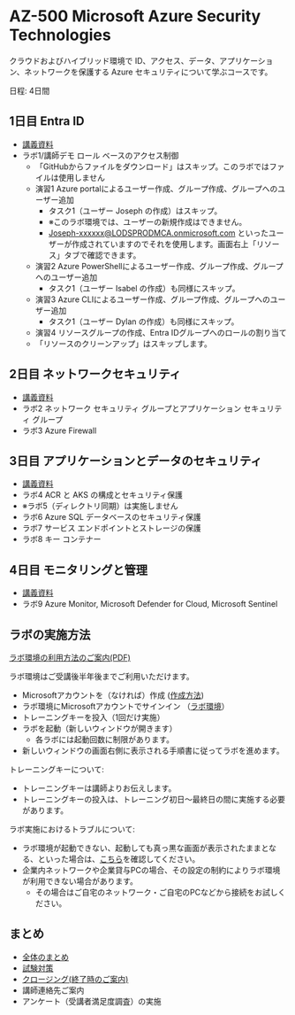 
# AZ-500 Microsoft Azure Security Technologies

クラウドおよびハイブリッド環境で ID、アクセス、データ、アプリケーション、ネットワークを保護する Azure セキュリティについて学ぶコースです。

日程: 4日間

<!--
教材や、認定試験の出題範囲についての詳細は、以下のページをご覧ください。

認定資格 Microsoft Certified: Azure Security Engineer Associate
https://learn.microsoft.com/ja-jp/credentials/certifications/azure-security-engineer/
-->

<!--
## 教材(Microsoft Learn)の構成

コース資料
https://learn.microsoft.com/ja-jp/training/courses/az-500t00

上記ページの下部に、教材(Microsoft Learn)へのリンクがあります。

全8モジュール。
-->

## 1日目 Entra ID

<!--
- モジュール1 Microsoft Entra ID で ID を管理する
- モジュール2 Microsoft Entra ID を使用して認証を管理する
- モジュール3 Microsoft Entra ID を使用して認可を管理する
- モジュール4 Microsoft Entra ID でアプリケーション アクセスを管理する
- ラボ4 ディレクトリ同期の導入(省略)
-->

- [講義資料](mod01/mod01.md)
- ラボ1/講師デモ ロール ベースのアクセス制御
  - 「GitHubからファイルをダウンロード」はスキップ。このラボではファイルは使用しません
  - 演習1 Azure portalによるユーザー作成、グループ作成、グループへのユーザー追加
    - タスク1（ユーザー Joseph の作成）はスキップ。
    - ※このラボ環境では、ユーザーの新規作成はできません。
    - Joseph-xxxxxx@LODSPRODMCA.onmicrosoft.com といったユーザーが作成されていますのでそれを使用します。画面右上「リソース」タブで確認できます。
  - 演習2 Azure PowerShellによるユーザー作成、グループ作成、グループへのユーザー追加
    - タスク1（ユーザー Isabel の作成）も同様にスキップ。
  - 演習3 Azure CLIによるユーザー作成、グループ作成、グループへのユーザー追加
    - タスク1（ユーザー Dylan の作成）も同様にスキップ。
  - 演習4 リソースグループの作成、Entra IDグループへのロールの割り当て
  - 「リソースのクリーンアップ」はスキップします。

## 2日目 ネットワークセキュリティ

<!--
- モジュール5 仮想ネットワークのセキュリティを計画して実装する
- モジュール6 Azure リソースへのプライベート アクセスのセキュリティを計画して実装する
- モジュール7 Azure リソースへのパブリック アクセスのセキュリティを計画して実装する
-->

- [講義資料](mod02/mod02.md)
- ラボ2 ネットワーク セキュリティ グループとアプリケーション セキュリティ グループ
- ラボ3 Azure Firewall

## 3日目 アプリケーションとデータのセキュリティ

<!--
- モジュール8 コンピューティングの高度なセキュリティを計画して実装する
- モジュール9 ストレージのセキュリティを計画して実装する
- モジュール10 Azure SQL Database と Azure SQL Managed Instance のセキュリティを計画して実装する
-->

- [講義資料](mod03/mod03.md)
- ラボ4 ACR と AKS の構成とセキュリティ保護
- ※ラボ5（ディレクトリ同期）は実施しません
- ラボ6 Azure SQL データベースのセキュリティ保護
- ラボ7 サービス エンドポイントとストレージの保護
- ラボ8 キー コンテナー

## 4日目 モニタリングと管理

<!--
- モジュール11 セキュリティのガバナンスを計画、実装、管理する
- モジュール12 Microsoft Defender for Cloud を使用してセキュリティ態勢を管理する
- モジュール13 Microsoft Defender for Cloud を使用して脅威に対する保護を構成して管理する
- モジュール14 セキュリティ監視とオートメーション ソリューションを構成して管理する
-->

- [講義資料](mod04/mod04.md)
- ラボ9 Azure Monitor, Microsoft Defender for Cloud, Microsoft Sentinel

## ラボの実施方法

[ラボ環境の利用方法のご案内(PDF)](../ラボ環境の利用方法.pdf)

ラボ環境はご受講後半年後までご利用いただけます。

- Microsoftアカウントを（なければ）作成 ([作成方法](https://support.microsoft.com/ja-jp/account-billing/%E6%96%B0%E3%81%97%E3%81%84-microsoft-%E3%82%A2%E3%82%AB%E3%82%A6%E3%83%B3%E3%83%88%E3%82%92%E4%BD%9C%E6%88%90%E3%81%99%E3%82%8B%E6%96%B9%E6%B3%95-a84675c3-3e9e-17cf-2911-3d56b15c0aaf))
- ラボ環境にMicrosoftアカウントでサインイン （[ラボ環境](https://esi.learnondemand.net/)）
- トレーニングキーを投入（1回だけ実施）
- ラボを起動（新しいウィンドウが開きます）
  - 各ラボには起動回数に制限があります。
- 新しいウィンドウの画面右側に表示される手順書に従ってラボを進めます。

トレーニングキーについて:
- トレーニングキーは講師よりお伝えします。
- トレーニングキーの投入は、トレーニング初日～最終日の間に実施する必要があります。

ラボ実施におけるトラブルについて:
- ラボ環境が起動できない、起動しても真っ黒な画面が表示されたままとなる、といった場合は、[こちら](https://docs.learnondemandsystems.com/tms/connectivity-requires.md)を確認してください。
- 企業内ネットワークや企業貸与PCの場合、その設定の制約によりラボ環境が利用できない場合があります。
  - その場合はご自宅のネットワーク・ご自宅のPCなどから接続をお試しください。

## まとめ

- [全体のまとめ](matome.md)
- [試験対策](exam.md)
- [クロージング(終了時のご案内)](../closing-cloudslice.md)
- 講師連絡先ご案内
- アンケート（受講者満足度調査）の実施

<!--

■コース日程

- [day 1](mod01/mod01.md)
  - Azure ADの基礎
    - MFA
      - ラボ4a(演習1,2)
  - Azure ADのセキュリティ機能
    - MFA
    - 条件付きアクセス
    - アクセスレビュー
    - Identity Protection
      - ラボ4 MFA / 条件付きアクセス / Identity Protection
    - Privileged Identiy Management (PIM)
      - ラボ5 PIM
    - ハイブリッドID (Azure AD Connect)
      - ラボ6 Azure AD Connect
  - エンタープライズ ガバナンス
    - ロール
    - ポリシー
    - ロック
      - ラボ1/2/3 Azure RBAC / ポリシー / ロック
- [day 2](mod02/mod02.md) プラットフォーム保護
  - 境界セキュリティ(VNet,DDoS, Firewall)
    - ラボ8
  - ネットワークセキュリティ(NSG, ASG, Endpoint, App GW, WAF, Front Door, UDR, ExpressRoute)
    - ラボ7
  - ホストセキュリティ
  - コンテナセキュリティ
    - ラボ9
- [day 3](mod03/mod03.md)
  - Key Vault
    - ラボ10 Key Vault
  - アプリケーションセキュリティ
    - IDプラットフォーム, アプリの登録, Microsoft Graph, Managed ID
  - ストレージセキュリティ
    - ラボ11
  - DBセキュリティ
    - ラボ12
- [day 4](mod04/mod04.md)
  - Azure Monitor
  - Microsoft Defender for Cloud
  - Azure Sentinel
    - ラボ13/14/15
-->

<!--
# ラボ

https://microsoftlearning.github.io/AZ-500JA-AzureSecurityTechnologies/
https://github.com/MicrosoftLearning/
-->

<!--

全15ラボ

https://github.com/MicrosoftLearning/AZ500-AzureSecurityTechnologies

https://github.com/MicrosoftLearning/AZ-500JA-AzureSecurityTechnologies

https://github.com/MicrosoftLearning/AZ500-AzureSecurityTechnologies.ja-jp

https://github.com/MicrosoftLearning/AZ500-AzureSecurityTechnologies.ja-jp/tree/main/Instructions/Labs

注意：ラボ13, 14, 15は続きの内容になっており、かつ、途中の待ち時間がかなりかかるものとなっています。待ち時間を含めると、トータルで2時間ほど要すると思われます。少し余裕を持って取り組みましょう。

-->
